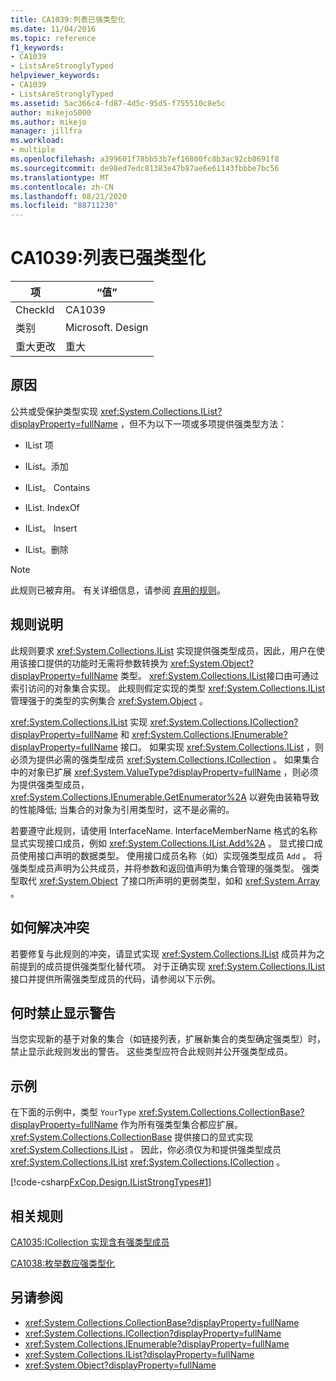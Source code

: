 ```yaml
---
title: CA1039:列表已强类型化
ms.date: 11/04/2016
ms.topic: reference
f1_keywords:
- CA1039
- ListsAreStronglyTyped
helpviewer_keywords:
- CA1039
- ListsAreStronglyTyped
ms.assetid: 5ac366c4-fd87-4d5c-95d5-f755510c8e5c
author: mikejo5000
ms.author: mikejo
manager: jillfra
ms.workload:
- multiple
ms.openlocfilehash: a399601f78bb53b7ef16800fc8b3ac92cb8691f8
ms.sourcegitcommit: de98ed7edc81383e47b87ae6e61143fbbbe7bc56
ms.translationtype: MT
ms.contentlocale: zh-CN
ms.lasthandoff: 08/21/2020
ms.locfileid: "88711230"
---
```

# <a name="ca1039-lists-are-strongly-typed"></a>CA1039:列表已强类型化

|项|“值”|
|-|-|
|CheckId|CA1039|
|类别|Microsoft. Design|
|重大更改|重大|

## <a name="cause"></a>原因

公共或受保护类型实现 <xref:System.Collections.IList?displayProperty=fullName> ，但不为以下一项或多项提供强类型方法：

- IList 项

- IList。添加

- IList。 Contains

- IList. IndexOf

- IList。 Insert

- IList。删除

> [!NOTE]
> 此规则已被弃用。 有关详细信息，请参阅 [弃用的规则](fxcop-rule-port-status.md#deprecated-rules)。

## <a name="rule-description"></a>规则说明

此规则要求 <xref:System.Collections.IList> 实现提供强类型成员，因此，用户在使用该接口提供的功能时无需将参数转换为 <xref:System.Object?displayProperty=fullName> 类型。 <xref:System.Collections.IList>接口由可通过索引访问的对象集合实现。 此规则假定实现的类型 <xref:System.Collections.IList> 管理强于的类型的实例集合 <xref:System.Object> 。

<xref:System.Collections.IList> 实现 <xref:System.Collections.ICollection?displayProperty=fullName> 和 <xref:System.Collections.IEnumerable?displayProperty=fullName> 接口。 如果实现 <xref:System.Collections.IList> ，则必须为提供必需的强类型成员 <xref:System.Collections.ICollection> 。 如果集合中的对象已扩展 <xref:System.ValueType?displayProperty=fullName> ，则必须为提供强类型成员， <xref:System.Collections.IEnumerable.GetEnumerator%2A> 以避免由装箱导致的性能降低; 当集合的对象为引用类型时，这不是必需的。

若要遵守此规则，请使用 InterfaceName. InterfaceMemberName 格式的名称显式实现接口成员，例如 <xref:System.Collections.IList.Add%2A> 。 显式接口成员使用接口声明的数据类型。 使用接口成员名称（如）实现强类型成员 `Add` 。 将强类型成员声明为公共成员，并将参数和返回值声明为集合管理的强类型。 强类型取代 <xref:System.Object> 了接口所声明的更弱类型，如和 <xref:System.Array> 。

## <a name="how-to-fix-violations"></a>如何解决冲突
若要修复与此规则的冲突，请显式实现 <xref:System.Collections.IList> 成员并为之前提到的成员提供强类型化替代项。 对于正确实现 <xref:System.Collections.IList> 接口并提供所需强类型成员的代码，请参阅以下示例。

## <a name="when-to-suppress-warnings"></a>何时禁止显示警告
当您实现新的基于对象的集合（如链接列表，扩展新集合的类型确定强类型）时，禁止显示此规则发出的警告。 这些类型应符合此规则并公开强类型成员。

## <a name="example"></a>示例
在下面的示例中，类型 `YourType` <xref:System.Collections.CollectionBase?displayProperty=fullName> 作为所有强类型集合都应扩展。 <xref:System.Collections.CollectionBase> 提供接口的显式实现 <xref:System.Collections.IList> 。 因此，你必须仅为和提供强类型成员 <xref:System.Collections.IList> <xref:System.Collections.ICollection> 。

[!code-csharp[FxCop.Design.IListStrongTypes#1](../code-quality/codesnippet/CSharp/ca1039-lists-are-strongly-typed_1.cs)]

## <a name="related-rules"></a>相关规则
[CA1035:ICollection 实现含有强类型成员](../code-quality/ca1035.md)

[CA1038:枚举数应强类型化](../code-quality/ca1038.md)

## <a name="see-also"></a>另请参阅

- <xref:System.Collections.CollectionBase?displayProperty=fullName>
- <xref:System.Collections.ICollection?displayProperty=fullName>
- <xref:System.Collections.IEnumerable?displayProperty=fullName>
- <xref:System.Collections.IList?displayProperty=fullName>
- <xref:System.Object?displayProperty=fullName>
